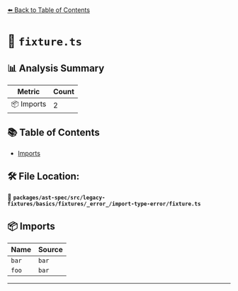 [⬅️ Back to Table of Contents](../../../../../../../../index.md)

# 📄 `fixture.ts`

## 📊 Analysis Summary

| Metric | Count |
|--------|-------|
| 📦 Imports | 2 |

## 📚 Table of Contents

- [Imports](#imports)

## 🛠️ File Location:
📂 **`packages/ast-spec/src/legacy-fixtures/basics/fixtures/_error_/import-type-error/fixture.ts`**

## 📦 Imports

| Name | Source |
|------|--------|
| `bar` | `bar` |
| `foo` | `bar` |


---